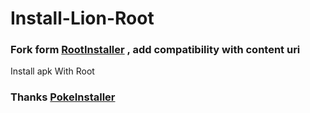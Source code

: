# Install-Lion-Root

### Fork form [RootInstaller](https://gitee.com/Bave/RootInstaller) , add compatibility with content uri

Install apk With Root

### Thanks [PokeInstaller](https://github.com/bavelee/PokeInstaller)  

